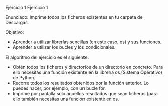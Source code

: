 Ejercicio 1
Ejercicio 1


Enunciado: Imprime todos los ficheros existentes en tu carpeta de Descargas.

Objetivo:

- Aprender a utilizar librerías sencillas (en este caso, os) y sus funciones. 
- Aprender a utilizar los bucles y los condicionales. 

El algoritmo del ejercicio es el siguiente:


- Obtén todos los ficheros y directorios de un directorio en concreto. Para ello necesitas una función existente en la librería os (Sistema Operativo) de Python.
- Recorre todos los resultados obtenidos por la función anterior. Lo puedes hacer, por ejemplo, con un bucle for.
- Imprime por pantalla solo aquellos resultados que sean ficheros (para ello también necesitas una función existente en os. 